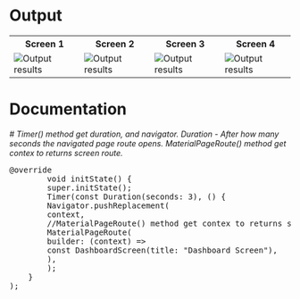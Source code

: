 <table>
<h1>Output</h1>
    <tr>
        <th>Screen 1</th>
        <th>Screen 2</th>
        <th>Screen 3</th>
        <th>Screen 4</th>
    </tr>
    <tr>
        <td><img src= "https://github.com/TariqMehmood1004/FlutterApp/blob/main/Output/1.jpg" alt="Output results"></td>
        <td><img src= "https://github.com/TariqMehmood1004/FlutterApp/blob/main/Output/2.jpg" alt="Output results"></td>
        <td><img src= "https://github.com/TariqMehmood1004/FlutterApp/blob/main/Output/3.jpg" alt="Output results"></td>
        <td><img src= "https://github.com/TariqMehmood1004/FlutterApp/blob/main/Output/4.jpg" alt="Output results"></td>
    </tr>
</table>
</hr>
<h1>Documentation</h1>
<em>
        # Timer() method get duration, and navigator.
        Duration - After how many seconds the navigated page route opens.
        MaterialPageRoute() method get contex to returns screen route.
</em>
<pre>
@override
        void initState() {
        super.initState();
        Timer(const Duration(seconds: 3), () {
        Navigator.pushReplacement(
        context,
        //MaterialPageRoute() method get contex to returns screen route.
        MaterialPageRoute(
        builder: (context) =>
        const DashboardScreen(title: "Dashboard Screen"),
        ),
        );
    }
);
</pre>